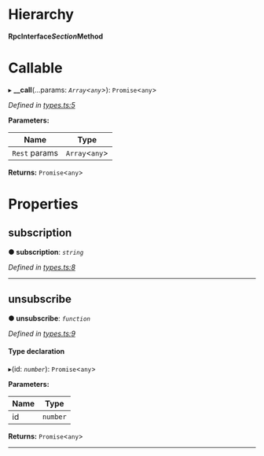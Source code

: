 

# Hierarchy

**RpcInterface$Section$Method**

# Callable
▸ **__call**(...params: *`Array`<`any`>*): `Promise`<`any`>

*Defined in [types.ts:5](https://github.com/polkadot-js/api/blob/b934846/packages/rpc-core/src/types.ts#L5)*

**Parameters:**

| Name | Type |
| ------ | ------ |
| `Rest` params | `Array`<`any`> |

**Returns:** `Promise`<`any`>

# Properties

<a id="subscription"></a>

##  subscription

**● subscription**: *`string`*

*Defined in [types.ts:8](https://github.com/polkadot-js/api/blob/b934846/packages/rpc-core/src/types.ts#L8)*

___
<a id="unsubscribe"></a>

##  unsubscribe

**● unsubscribe**: *`function`*

*Defined in [types.ts:9](https://github.com/polkadot-js/api/blob/b934846/packages/rpc-core/src/types.ts#L9)*

#### Type declaration
▸(id: *`number`*): `Promise`<`any`>

**Parameters:**

| Name | Type |
| ------ | ------ |
| id | `number` |

**Returns:** `Promise`<`any`>

___

